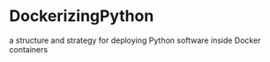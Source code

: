 # DockerizingPython
a structure and strategy for deploying Python software inside Docker containers 

